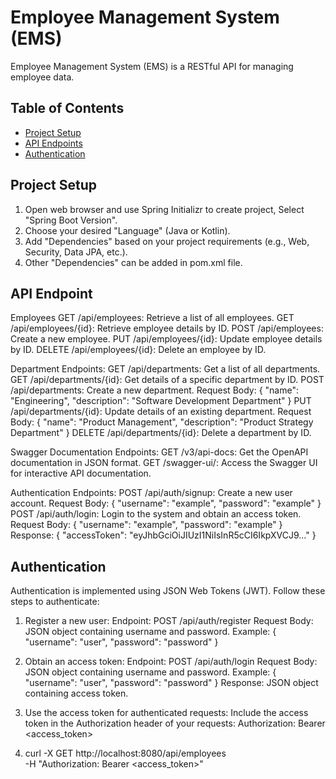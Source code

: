 # Employee Management System (EMS)

Employee Management System (EMS) is a RESTful API for managing employee data.

## Table of Contents

- [Project Setup](#project-setup)
- [API Endpoints](#api-endpoints)
- [Authentication](#authentication)

## Project Setup
1. Open web browser and use Spring Initializr to create project, Select "Spring Boot Version".
2. Choose your desired "Language" (Java or Kotlin).
3. Add "Dependencies" based on your project requirements (e.g., Web, Security, Data JPA, etc.).
4. Other "Dependencies" can be added in pom.xml file.

## API Endpoint
Employees
GET /api/employees: Retrieve a list of all employees.
GET /api/employees/{id}: Retrieve employee details by ID.
POST /api/employees: Create a new employee.
PUT /api/employees/{id}: Update employee details by ID.
DELETE /api/employees/{id}: Delete an employee by ID.

Department Endpoints:
GET /api/departments: Get a list of all departments.
GET /api/departments/{id}: Get details of a specific department by ID.
POST /api/departments: Create a new department.
Request Body: { "name": "Engineering", "description": "Software Development Department" }
PUT /api/departments/{id}: Update details of an existing department.
Request Body: { "name": "Product Management", "description": "Product Strategy Department" }
DELETE /api/departments/{id}: Delete a department by ID.

Swagger Documentation Endpoints:
GET /v3/api-docs: Get the OpenAPI documentation in JSON format.
GET /swagger-ui/: Access the Swagger UI for interactive API documentation.

Authentication Endpoints:
POST /api/auth/signup: Create a new user account.
Request Body: { "username": "example", "password": "example" }
POST /api/auth/login: Login to the system and obtain an access token.
Request Body: { "username": "example", "password": "example" }
Response: { "accessToken": "eyJhbGciOiJIUzI1NiIsInR5cCI6IkpXVCJ9..." }

## Authentication
Authentication is implemented using JSON Web Tokens (JWT). Follow these steps to authenticate:
1. Register a new user:
Endpoint: POST /api/auth/register
Request Body: JSON object containing username and password.
Example: { "username": "user", "password": "password" }

3. Obtain an access token:
Endpoint: POST /api/auth/login
Request Body: JSON object containing username and password.
Example: { "username": "user", "password": "password" }
Response: JSON object containing access token.

3. Use the access token for authenticated requests:
Include the access token in the Authorization header of your requests:
Authorization: Bearer <access_token>

4. curl -X GET http://localhost:8080/api/employees \
-H "Authorization: Bearer <access_token>"

